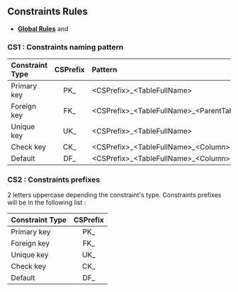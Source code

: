 ## Constraints Rules

- **[Global Rules](GlobalRules.md)** and

### CS1 : Constraints naming pattern


Constraint Type	|	CSPrefix	|Pattern|		exemple	|
:---	|	:---:	|	:---	|:---	|
Primary key	|	PK_	|	\<CSPrefix\>\_\<TableFullName\>	|PK_D_PRO_Product	|
Foreign key	|	FK_	|	\<CSPrefix\>\_\<TableFullName\>\_\<ParentTableName\>	|FK_D_PRO_Product_ProductGroup	|
Unique key	|	UK_	|	\<CSPrefix\>\_\<TableFullName\>	|UK_D_PRO_Product	|
Check key	|	CK_	|	\<CSPrefix\>\_\<TableFullName\>\_\<Column\>	|CK_F_FIN_COPA_Year	|
Default	|	DF_	|	\<CSPrefix\>\_\<TableFullName\>\_\<Column\>	|DF_D_PRO_Product_LUD	|

### CS2 : Constraints prefixes
2 letters uppercase depending the constraint's type. Constraints prefixes will be in the following list :

Constraint Type	|	CSPrefix	|
:---	|	:---:	|	
Primary key	|	PK_	|	
Foreign key	|	FK_	|	
Unique key	|	UK_	|	
Check key	|	CK_	|	
Default	|	DF_	|	


